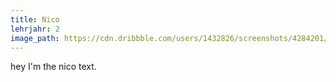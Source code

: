 ```yaml
---
title: Nico
lehrjahr: 2
image_path: https://cdn.dribbble.com/users/1432826/screenshots/4284201/1-01.png
---
```

hey I'm the nico text.
